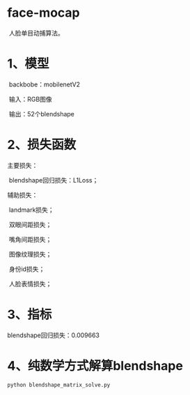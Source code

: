 # face-mocap

​	人脸单目动捕算法。

# 1、模型

​	backbobe：mobilenetV2

​	输入：RGB图像

​	输出：52个blendshape

# 2、损失函数

主要损失：

​	blendshape回归损失：L1Loss；

辅助损失：

​	landmark损失；

​	双眼间距损失；

​	嘴角间距损失；

​	图像纹理损失；

​	身份id损失；

​	人脸表情损失；

# 3、指标
blendshape回归损失：0.009663

# 4、纯数学方式解算blendshape

``` python
python blendshape_matrix_solve.py
```

